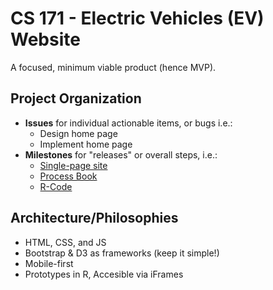 # CS 171 - Electric Vehicles (EV) Website
A focused, minimum viable product (hence MVP).

## Project Organization
* **Issues** for individual actionable items, or bugs i.e.:
  * Design home page
  * Implement home page
* **Milestones** for "releases" or overall steps, i.e.:
  * [Single-page site](http://greenore.github.io/EV-Website)
  * [Process Book](https://docs.google.com/document/d/1M83uYdwIpXW8BmJTyH1ezhldWYpx9OqnXTMCWDdt3jI/edit?usp=sharing)
  * [R-Code](https://github.com/greenore/CS171-R-Code)

## Architecture/Philosophies
* HTML, CSS, and JS
* Bootstrap & D3 as frameworks (keep it simple!)
* Mobile-first
* Prototypes in R, Accesible via iFrames
